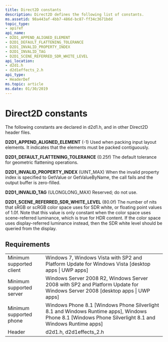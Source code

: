 ```yaml
---
title: Direct2D constants
description: Direct2D defines the following list of constants.
ms.assetid: 98a443af-4bb7-486d-bc87-ff34c3671bdd
topic_type:
- apiref
api_name:
- D2D1_APPEND_ALIGNED_ELEMENT
- D2D1_DEFAULT_FLATTENING_TOLERANCE
- D2D1_INVALID_PROPERTY_INDEX
- D2D1_INVALID_TAG
- D2D1_SCENE_REFERRED_SDR_WHITE_LEVEL
api_location:
- d2d1.h
- d2d1effects_2.h
api_type:
- HeaderDef
ms.topic: article
ms.date: 01/30/2019
---
```


# Direct2D constants

The following constants are declared in d2d1.h, and in other Direct2D header files.

**D2D1\_APPEND\_ALIGNED\_ELEMENT** (-1)
Used when packing input layout elements. It indicates that the elements must be packed contiguously.

**D2D1\_DEFAULT\_FLATTENING\_TOLERANCE** (0.25f)
The default tolerance for geometric flattening operations.

**D2D1\_INVALID\_PROPERTY\_INDEX** (UINT\_MAX)
When the invalid property index is specified to GetValue or GetValueByName, the call fails and the output buffer is zero-filled.

**D2D1\_INVALID\_TAG** (ULONGLONG\_MAX)
Reserved; do not use.

**D2D1_SCENE_REFERRED_SDR_WHITE_LEVEL** (80.0f)
The number of nits that sRGB or scRGB color space uses for SDR white, or floating point values of 1.0f. Note that this value is only constant when the color space uses scene-referred luminance, which is true for HDR content. If the color space uses display-referred luminance instead, then the SDR white level should be queried from the display.

## Requirements

| | |
|-|-|
| Minimum supported client | Windows 7, Windows Vista with SP2 and Platform Update for Windows Vista \[desktop apps \| UWP apps\] |
| Minimum supported server | Windows Server 2008 R2, Windows Server 2008 with SP2 and Platform Update for Windows Server 2008 \[desktop apps \| UWP apps\] |
| Minimum supported phone | Windows Phone 8.1 \[Windows Phone Silverlight 8.1 and Windows Runtime apps\], Windows Phone 8.1 \[Windows Phone Silverlight 8.1 and Windows Runtime apps\] |
| Header | d2d1.h, d2d1effects_2.h |



 

 





